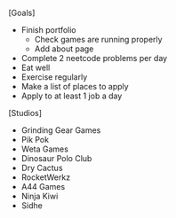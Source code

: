 [Goals]

- Finish portfolio
  - Check games are running properly
  - Add about page
- Complete 2 neetcode problems per day
- Eat well
- Exercise regularly
- Make a list of places to apply
- Apply to at least 1 job a day

[Studios]

- Grinding Gear Games
- Pik Pok
- Weta Games
- Dinosaur Polo Club
- Dry Cactus
- RocketWerkz
- A44 Games
- Ninja Kiwi
- Sidhe
